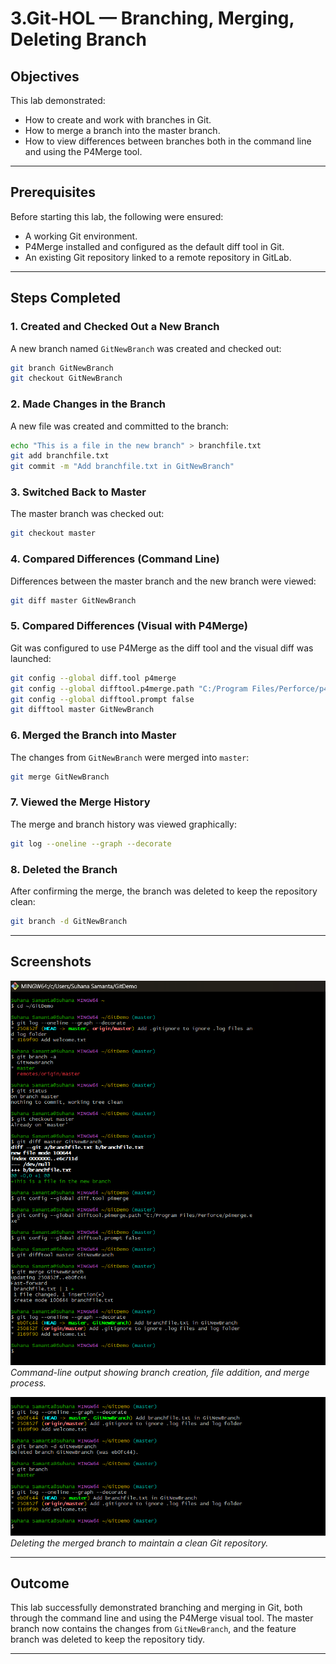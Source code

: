 
# 3.Git-HOL — Branching, Merging, Deleting Branch

## Objectives

This lab demonstrated:

* How to create and work with branches in Git.
* How to merge a branch into the master branch.
* How to view differences between branches both in the command line and using the P4Merge tool.

---

## Prerequisites

Before starting this lab, the following were ensured:

* A working Git environment.
* P4Merge installed and configured as the default diff tool in Git.
* An existing Git repository linked to a remote repository in GitLab.

---

## Steps Completed

### 1. Created and Checked Out a New Branch

A new branch named `GitNewBranch` was created and checked out:

```bash
git branch GitNewBranch
git checkout GitNewBranch
```

### 2. Made Changes in the Branch

A new file was created and committed to the branch:

```bash
echo "This is a file in the new branch" > branchfile.txt
git add branchfile.txt
git commit -m "Add branchfile.txt in GitNewBranch"
```

### 3. Switched Back to Master

The master branch was checked out:

```bash
git checkout master
```

### 4. Compared Differences (Command Line)

Differences between the master branch and the new branch were viewed:

```bash
git diff master GitNewBranch
```

### 5. Compared Differences (Visual with P4Merge)

Git was configured to use P4Merge as the diff tool and the visual diff was launched:

```bash
git config --global diff.tool p4merge
git config --global difftool.p4merge.path "C:/Program Files/Perforce/p4merge.exe"
git config --global difftool.prompt false
git difftool master GitNewBranch
```

### 6. Merged the Branch into Master

The changes from `GitNewBranch` were merged into `master`:

```bash
git merge GitNewBranch
```

### 7. Viewed the Merge History

The merge and branch history was viewed graphically:

```bash
git log --oneline --graph --decorate
```

### 8. Deleted the Branch

After confirming the merge, the branch was deleted to keep the repository clean:

```bash
git branch -d GitNewBranch
```

---

## Screenshots

![Branching and merging in Git Bash](https://github.com/Suhana-Samanta/Cognizant-Digital-Nurture-4.0-JavaFSE-SupersetID-6403192-/blob/main/Week%208/3.%20Git-HOL/output/branching%20and%20merging%20command.png?raw=true)
*Command-line output showing branch creation, file addition, and merge process.*

![Deleting Branch after Merge](https://github.com/Suhana-Samanta/Cognizant-Digital-Nurture-4.0-JavaFSE-SupersetID-6403192-/blob/main/Week%208/3.%20Git-HOL/output/deleting%20branch.png?raw=true)
*Deleting the merged branch to maintain a clean Git repository.*

---

## Outcome

This lab successfully demonstrated branching and merging in Git, both through the command line and using the P4Merge visual tool. The master branch now contains the changes from `GitNewBranch`, and the feature branch was deleted to keep the repository tidy.

---

